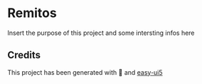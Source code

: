 # Remitos
Insert the purpose of this project and some intersting infos here


## Credits
This project has been generated with 💙 and [easy-ui5](https://github.com/SAP)
